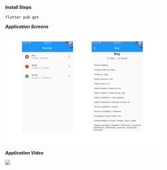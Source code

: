 **Install Steps**

`flutter pub get`

_**Application Screens**_

![](./content/ui-screens.png)

_**Application Video**_

![](./content/animation.gif)
